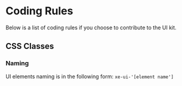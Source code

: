 # Coding Rules #

Below is a list of coding rules if you choose to contribute to the UI kit.

## CSS Classes ##

### Naming ###
UI elements naming is in the following form:
`xe-ui-'[element name']`
